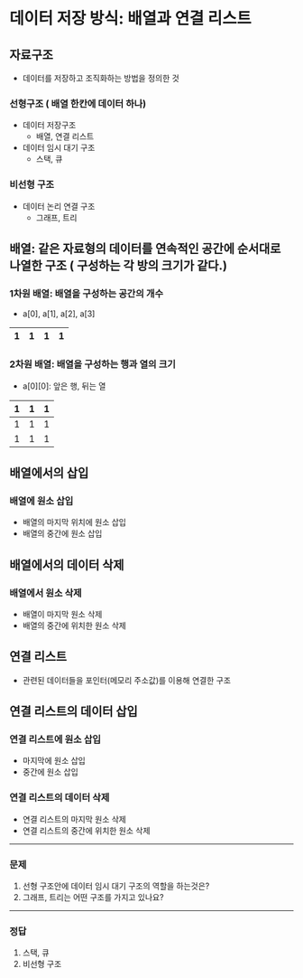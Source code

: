 # 데이터 저장 방식: 배열과 연결 리스트

## 자료구조
  - 데이터를 저장하고 조직화하는 방법을 정의한 것

### 선형구조 ( 배열 한칸에 데이터 하나)
  - 데이터 저장구조
    - 배열, 연결 리스트
  - 데이터 임시 대기 구조
    - 스택, 큐
### 비선형 구조
  - 데이터 논리 연결 구조
    - 그래프, 트리

## 배열: 같은 자료형의 데이터를 연속적인 공간에 순서대로 나열한 구조 ( 구성하는 각 방의 크기가 같다.)

### 1차원 배열: 배열을 구성하는 공간의 개수
  - a[0], a[1], a[2], a[3]
  
  | 1 | 1 | 1 | 1 |
  |---|---|---|---|

### 2차원 배열: 배열을 구성하는 행과 열의 크기
  - a[0][0]: 앞은 행, 뒤는 열
 
  | 1 | 1 | 1 |
  |---|---|---|
  | 1 | 1 | 1 |
  | 1 | 1 | 1 |


## 배열에서의 삽입

### 배열에 원소 삽입
  - 배열의 마지막 위치에 원소 삽입
  - 배열의 중간에 원소 삽입

## 배열에서의 데이터 삭제

### 배열에서 원소 삭제
  - 배열이 마지막 원소 삭제
  - 배열의 중간에 위치한 원소 삭제

## 연결 리스트
  - 관련된 데이터들을 포인터(메모리 주소값)를 이용해 연결한 구조

## 연결 리스트의 데이터 삽입

### 연결 리스트에 원소 삽입
  - 마지막에 원소 삽입
  - 중간에 원소 삽입

### 연결 리스트의 데이터 삭제
  - 연결 리스트의 마지막 원소 삭제
  - 연결 리스트의 중간에 위치한 원소 삭제

---

### 문제
  1. 선형 구조안에 데이터 임시 대기 구조의 역할을 하는것은?
  2. 그래프, 트리는 어떤 구조를 가지고 있나요?

---
### 정답
  1. 스택, 큐
  2. 비선형 구조














